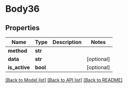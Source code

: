 # Body36

## Properties
Name | Type | Description | Notes
------------ | ------------- | ------------- | -------------
**method** | **str** |  | 
**data** | **str** |  | [optional] 
**is_active** | **bool** |  | [optional] 

[[Back to Model list]](../README.md#documentation-for-models) [[Back to API list]](../README.md#documentation-for-api-endpoints) [[Back to README]](../README.md)

